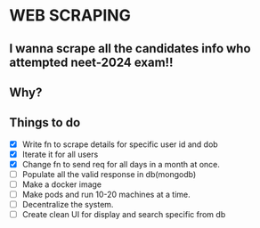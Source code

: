 # WEB SCRAPING
## I wanna scrape all the candidates info who attempted neet-2024 exam!!

## Why?

## Things to do 
- [X] Write fn to scrape details for specific user id and dob
- [X] Iterate it for all users
- [X] Change fn to send req for all days in a month at once.
- [ ] Populate all the valid response in db(mongodb)
- [ ] Make a docker image
- [ ] Make pods and run 10-20 machines at a time.
- [ ] Decentralize the system.
- [ ] Create clean UI for display and search specific from db